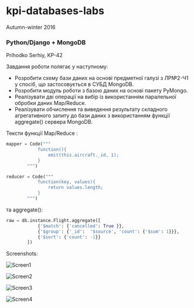 # kpi-databases-labs
Autumn-winter 2016
### Python/Django + MongoDB

Prihodko Serhiy, KP-42

Завдання роботи полягає у наступному:

* Розробити схему бази даних на основі предметної галузі з ЛР№2-Ч1 у спосіб, що застосовується в СУБД MongoDB.
* Розробити модуль роботи з базою даних на основі пакету PyMongo.
* Реалізувати дві операції на вибір із використанням паралельної обробки даних Map/Reduce.
* Реалізувати обчислення та виведення результату складного агрегативного запиту до бази даних з використанням функції aggregate() сервера MongoDB.

Тексти функції Map/Reduce :
```python
mapper = Code("""
            function(){
                emit(this.aircraft._id, 1);
            }
        """)
````
```python
reducer = Code("""
            function(key, values){
                return values.length;
            }
        """)
```

та aggregate():        

```python
raw = db.instance.Flight.aggregate([
            {'$match': {'cancelled': True }},
            {'$group': {'_id':  '$source', 'count': {'$sum': 1}}},
            {'$sort': {'count': -1}}
        ])
```
Screenshots:

![Screen1](https://s13.postimg.org/m8z4hxalz/Screenshot_from_2016_12_05_11_34_58.png)

![Screen2](https://s13.postimg.org/6c0cl7i7r/Screenshot_from_2016_12_05_11_34_39.png)

![Screen3](https://s13.postimg.org/moaeaxwjb/Screenshot_from_2016_12_05_11_34_06.png)

![Screen4](https://s13.postimg.org/4zn8x2a5z/Screenshot_from_2016_12_05_11_33_50.png)



